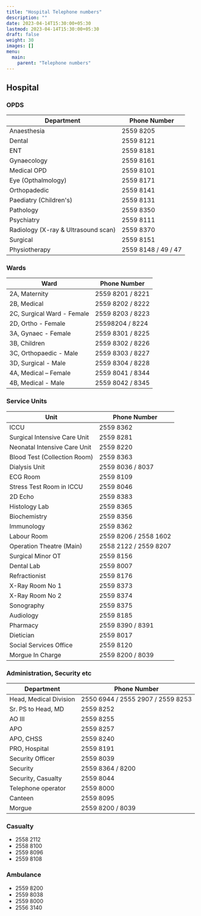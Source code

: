 ```yaml
---
title: "Hospital Telephone numbers"
description: ""
date: 2023-04-14T15:30:00+05:30
lastmod: 2023-04-14T15:30:00+05:30
draft: false
weight: 30
images: []
menu:
  main:
    parent: "Telephone numbers"
---
```


## Hospital

### OPDS

| Department | Phone Number |
|------------|--------------|
| Anaesthesia | 2559 8205 |
| Dental | 2559 8121 |
| ENT | 2559 8181 |
| Gynaecology | 2559 8161 |
| Medical OPD | 2559 8101 |
| Eye (Opthalmology) | 2559 8171 |
| Orthopadedic | 2559 8141 |
| Paediatry (Children's) | 2559 8131 |
| Pathology | 2559 8350 |
| Psychiatry | 2559 8111 |
| Radiology (X-ray & Ultrasound scan) | 2559 8370 |
| Surgical | 2559 8151 |
| Physiotherapy | 2559 8148 / 49 / 47 |

### Wards

| Ward | Phone Number |
|------|--------------|
| 2A, Maternity | 2559 8201 / 8221 |
| 2B, Medical | 2559 8202 / 8222 |
| 2C, Surgical Ward - Female | 2559 8203 / 8223 |
| 2D, Ortho - Female | 25598204 / 8224 |
| 3A, Gynaec - Female | 2559 8301 / 8225 |
| 3B, Children | 2559 8302 / 8226 |
| 3C, Orthopaedic - Male | 2559 8303 / 8227 |
| 3D, Surgical - Male | 2559 8304 / 8228 |
| 4A, Medical – Female | 2559 8041 / 8344 |
| 4B, Medical - Male | 2559 8042 / 8345 |

### Service Units

| Unit | Phone Number |
|------|--------------|
| ICCU | 2559 8362 |
| Surgical Intensive Care Unit | 2559 8281 |
| Neonatal Intensive Care Unit | 2559 8220 |
| Blood Test (Collection Room) | 2559 8363 |
| Dialysis Unit | 2559 8036 / 8037 |
| ECG Room | 2559 8109 |
| Stress Test Room in ICCU | 2559 8046 |
| 2D Echo | 2559 8383 |
| Histology Lab | 2559 8365 |
| Biochemistry | 2559 8356 |
| Immunology | 2559 8362 |
| Labour Room | 2559 8206 / 2558 1602 |
| Operation Theatre (Main) | 2558 2122 / 2559 8207 |
| Surgical Minor OT | 2559 8156 |
| Dental Lab | 2559 8007 |
| Refractionist | 2559 8176 |
| X-Ray Room No 1 | 2559 8373 |
| X-Ray Room No 2 | 2559 8374 |
| Sonography | 2559 8375 |
| Audiology | 2559 8185 |
| Pharmacy | 2559 8390 / 8391 |
| Dietician | 2559 8017 |
| Social Services Office | 2559 8120 |
| Morgue In Charge | 2559 8200 / 8039 |

### Administration, Security etc

| Department | Phone Number |
|------------|--------------|
| Head, Medical Division | 2550 6944 / 2555 2907 / 2559 8253 |
| Sr. PS to Head, MD | 2559 8252 |
| AO III | 2559 8255 |
| APO | 2559 8257 |
| APO, CHSS | 2559 8240 |
| PRO, Hospital | 2559 8191 |
| Security Officer | 2559 8039 |
| Security | 2559 8364 / 8200 |
| Security, Casualty | 2559 8044 |
| Telephone operator | 2559 8000 |
| Canteen | 2559 8095 |
| Morgue | 2559 8200 / 8039 |

### Casualty

- 2558 2112
- 2558 8100
- 2559 8096
- 2559 8108

### Ambulance

- 2559 8200
- 2559 8038
- 2559 8000
- 2556 3140
